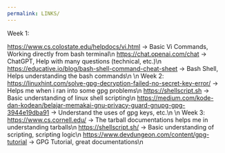 ```yaml
---
permalink: LINKS/
---
```


Week 1:

https://www.cs.colostate.edu/helpdocs/vi.html -> Basic Vi Commands, Working directly from bash terminal\n
https://chat.openai.com/chat -> ChatGPT, Help with many questions (technical, etc.)\n
https://educative.io/blog/bash-shell-command-cheat-sheet -> Bash Shell, Helps understanding the bash commands\n
\n
Week 2:
https://linuxhint.com/solve-gpg-decryption-failed-no-secret-key-error/ -> Helps me when i ran into some gpg problems\n
https://shellscript.sh -> Basic understanding of linux shell scripting\n
https://medium.com/kode-dan-kodean/belajar-memakai-gnu-privacy-guard-gnupg-gpg-3944e19dba91 -> Understand the uses of gpg keys, etc.\n
\n
Week 3:
https://www.cs.cornell.edu/ -> The tarball documentations helps me in understanding tarballs\n
https://shellscript.sh/ -> Basic understanding of scripting, scripting logic\n
https://www.devdungeon.com/content/gpg-tutorial -> GPG Tutorial, great documentations\n

